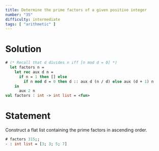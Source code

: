 ```yaml
---
title: Determine the prime factors of a given positive integer
number: "35"
difficulty: intermediate
tags: [ "arithmetic" ]
---
```



# Solution

```ocaml
# (* Recall that d divides n iff [n mod d = 0] *)
  let factors n =
    let rec aux d n =
      if n = 1 then [] else
        if n mod d = 0 then d :: aux d (n / d) else aux (d + 1) n
    in
      aux 2 n
val factors : int -> int list = <fun>
```

# Statement

Construct a flat list containing the prime factors in ascending order.


```ocaml
# factors 315;;
- : int list = [3; 3; 5; 7]
```
